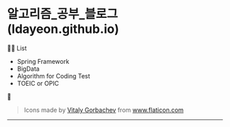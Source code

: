 # 알고리즘_공부_블로그(ldayeon.github.io)

👩‍🎓 List
+ Spring Framework
+ BigData
+ Algorithm for Coding Test
+ TOEIC or OPIC

🙏

> Icons made by <a href="https://www.flaticon.com/free-icon/cat_2325310?term=kitty&page=2&position=10" title="Vitaly Gorbachev">Vitaly Gorbachev</a> from <a href="https://www.flaticon.com/" title="Flaticon"> www.flaticon.com</a>
----------------------------------------------------------------------------------------------------------------------------------------------------------------------------------------------------------------------------------
